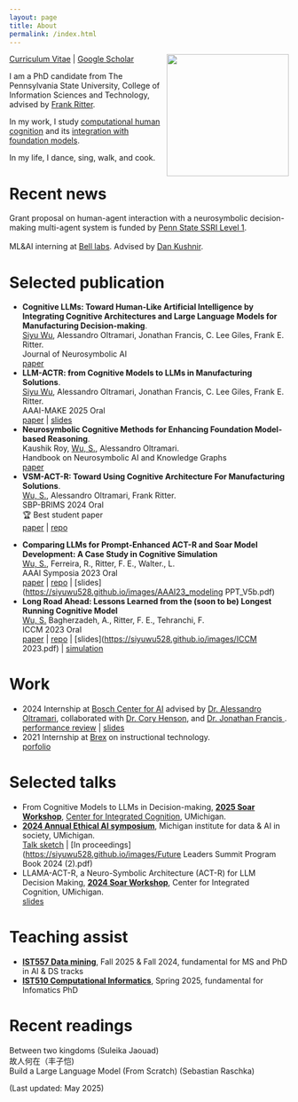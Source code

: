 ```yaml
---
layout: page
title: About
permalink: /index.html
---
```

<p><img style="float:right; padding-left:10px" src="http://Siyuwu528.github.io/images/image.jpg" width="220" height="220" /></p>
<a href="https://siyuwu528.github.io/images/Siyu Wu_Resume_AI_V7.pdf">Curriculum Vitae</a> | <a href="https://scholar.google.com/citations?user=wFLFQeoAAAAJ&hl=zh-CN">Google Scholar</a> <br>

I am a PhD candidate from The Pennsylvania State University, College of Information Sciences and Technology, advised by <a href="https://www.frankritter.com/ritter.html">Frank Ritter</a>.

In my work, I study <a href="https://pure.psu.edu/en/publications/vsm-act-r-toward-using-cognitive-architecture-for-manufacturing-s">computational human cognition</a> and its <a href="https://neurosymbolic-ai-journal.com/paper/cognitive-llms-toward-human-artificial-intelligence-integrating-cognitive-architectures-and-0" target="_blank">integration with foundation models</a>.


In my life, I dance, sing, walk, and cook.
# Recent news
Grant proposal on human-agent interaction with a neurosymbolic decision-making multi-agent system is funded by <a href="https://ssri.psu.edu/funding">Penn State SSRI Level 1</a>. <br> <br>
ML&AI interning at <a href="https://www.nokia.com/bell-labs/">Bell labs</a>. Advised by <a href="https://www.nokia.com/people/dan-kushnir/">Dan Kushnir</a>.
<!---**Feb 2025**: **LLM-ACTR: from Cognitive Models to LLMs in Manufacturing Solutions** (<u>Siyu Wu</u>, Alessandro Oltramari, Jonathan Francis, C. Lee Giles, Frank E. Ritter) has been accepted for presentation at AAAI-MAKE 2025.--->
<!----**Jan 2025**: My undergraduate mentee Christian Wasta's first-author paper, **CogDriver: The Longest-Running Autonomous Driving Cognitive Model Exhibits Human Factors**, co-authored by Siyu Wu and Frank Ritter, has been accepted for presentation at AHFE 2025.--->
<!---- **Sep 2024**: co-authored <a href= "https://scholarcommons.sc.edu/csce_facpub/310/">neural symbolic AI book chapter preprint</a> with <a href="https://scholar.google.com/citations?user=LpOo_IUAAAAJ&hl=en">Kaushik Roy</a>, Alessandro Oltramari is now accessible online.<br>--->
<!---- **July 2024**: paper **VSM-ACT-R: Toward Using Cognitive Architecture For Manufacturing Solutions**.<br> <u>Wu, S.</u>, <a href="https://carnegiebosch.cmu.edu/team/bios/oltramari-alessandro.html">Alessandro Oltramari</a>, Frank Ritter, get accepted to 
17th International Conference on Social Computing, Behavioral-Cultural Modeling & Prediction and Behavior Representation in Modeling and Simulation (SBP-BRIMs) for oral presentation.--->
<!---- **Aug 2024**: Completed internship at <a href= "https://www.bosch-ai.com/"> Bosch Center for AI</a> advised by <a href="https://carnegiebosch.cmu.edu/team/bios/oltramari-alessandro.html"> Dr. Alessandro Oltramari</a>, collaborated with <a href="https://www.bosch.com/research/about-bosch-research/our-research-experts/cory-henson/"> Dr. Cory Henson</a>, and <a href="https://www.bosch.us/news-and-stories/jonathan-francis/"> Dr. Jonathan Francis </a>. <br>--->
# Selected publication
- **Cognitive LLMs: Toward Human-Like Artificial Intelligence by Integrating Cognitive Architectures and Large Language Models for Manufacturing Decision-making**.<br>
<u>Siyu Wu</u>, Alessandro Oltramari, Jonathan Francis, C. Lee Giles, Frank E. Ritter. <br>
Journal of Neurosymbolic AI <br>
    [paper](https://neurosymbolic-ai-journal.com/paper/cognitive-llms-toward-human-artificial-intelligence-integrating-cognitive-architectures-and-0)
- **LLM-ACTR: from Cognitive Models to LLMs in Manufacturing Solutions**.<br>
<u>Siyu Wu</u>, Alessandro Oltramari, Jonathan Francis, C. Lee Giles, Frank E. Ritter. <br>
AAAI-MAKE 2025 Oral<br>
    [paper](https://spring-symposia-proceedings.aaai.org/preprints/MAKE1142.pdf) |
    [slides](https://siyuwu528.github.io/images/AAAI-MAKE.pdf)
- **Neurosymbolic Cognitive Methods for Enhancing Foundation Model-based Reasoning**.<br>
Kaushik Roy, <u>Wu, S.</u>, Alessandro Oltramari.<br>
Handbook on Neurosymbolic AI and Knowledge Graphs <br>
    [paper](https://ebooks.iospress.nl/volumearticle/72315)
- **VSM-ACT-R: Toward Using Cognitive Architecture For Manufacturing Solutions**.<br>
<u>Wu, S.</u>, Alessandro Oltramari, Frank Ritter.<br>
SBP-BRIMS 2024 Oral <br>
🏆 Best student paper<br>
    [paper](https://link.springer.com/chapter/10.1007/978-3-031-72241-7_7) |
    [repo](https://github.com/SiyuWu528/VSM-ACT-R) 
<!---[slides](https://siyuwu528.github.io/images/AAAI23_modeling PPT_V5b.pdf)--->
- **Comparing LLMs for Prompt-Enhanced ACT-R and Soar Model Development: A Case Study in Cognitive Simulation** <br>
  <u>Wu, S.</u>, Ferreira, R., Ritter, F. E., Walter., L.<br>
  AAAI Symposia 2023 Oral<br>
    [paper](https://ojs.aaai.org/index.php/AAAI-SS/article/view/27710) |
    [repo](https://github.com/SiyuWu528/GPT-DriveBus) |
    [slides](https://siyuwu528.github.io/images/AAAI23_modeling PPT_V5b.pdf)
- **Long Road Ahead: Lessons Learned from the (soon to be) Longest Running Cognitive Model** <br>
  <u>Wu, S.</u> Bagherzadeh, A., Ritter, F. E., Tehranchi, F.<br>
  ICCM 2023 Oral<br>
    [paper](https://www.frankritter.com/papers/wuBRT23.pdf) |
    [repo](https://github.com/SiyuWu528/DriveBus) |
    [slides](https://siyuwu528.github.io/images/ICCM 2023.pdf) |
    [simulation](https://pennstateoffice365-my.sharepoint.com/:v:/r/personal/sfw5621_psu_edu/Documents/DriveBus_2023/3.%20data_collection/Model%20A%20play%20the%20game%20recording.MOV?csf=1&web=1&e=Fbrijw&nav=eyJwbGF5YmFja09wdGlvbnMiOnt9LCJyZWZlcnJhbEluZm8iOnsicmVmZXJyYWxBcHAiOiJTdHJlYW1XZWJBcHAiLCJyZWZlcnJhbE1vZGUiOiJtaXMiLCJyZWZlcnJhbFZpZXciOiJwb3N0cm9sbC1jb3B5bGluayIsInJlZmVycmFsUGxheWJhY2tTZXNzaW9uSWQiOiI1ZWEyNDBiYS1iZmY1LTQ4M2YtODZiYi03ZjgyMzlhNGIyYmMifX0%3D)
<!--- - **Modeling a Pandemic: Investigating Student Learning about Disease Spread in the Context of Agent-Based Modeling** <br>
Wu, S. <br>
Master Theses <br>
[paper](https://www.proquest.com/docview/2715316973?pq-origsite=gscholar&fromopenview=true&sourcetype=Dissertations%20&%20Theses)|
[model](https://ccl.northwestern.edu/theorybuilding/Siyu-Intervention/Model5Disease.html) --->

# Work
- 2024 Internship at <a href= "https://www.bosch-ai.com/"> Bosch Center for AI</a> advised by <a href="https://carnegiebosch.cmu.edu/team/bios/oltramari-alessandro.html"> Dr. Alessandro Oltramari</a>, collaborated with <a href="https://www.bosch.com/research/about-bosch-research/our-research-experts/cory-henson/"> Dr. Cory Henson</a>, and <a href="https://www.bosch.us/news-and-stories/jonathan-francis/"> Dr. Jonathan Francis </a>. <br>
    [performance review](https://siyuwu528.github.io/images/performance.pdf) |
    [slides](https://siyuwu528.github.io/images/Intern_V3.pdf)
- 2021 Internship at <a href= "https://www.brex.com/?ref_code=pmk_g_g_19486703726_141821765741_kwd-977611001_643825738047_brex_e_CjwKCAjwxY-3BhAuEiwAu7Y6s6ulaoma1857q1FNijIVXEikIlhdW4-jhLg7GM_qy_e8R-lgq2wXuBoC_U8QAvD_BwE&qgad=643825738047&qgterm=brex&gad_source=1&gclid=CjwKCAjwxY-3BhAuEiwAu7Y6s6ulaoma1857q1FNijIVXEikIlhdW4-jhLg7GM_qy_e8R-lgq2wXuBoC_U8QAvD_BwE">Brex</a> on instructional technology. <br>
    [porfolio](https://shannonsiyuwu.s3.us-west-1.amazonaws.com/Brex+Bank+connection/story.html)
# Selected talks
- From Cognitive Models to LLMs in Decision-making, <a href ="https://integratedcognition.ai/news/2025-soar-workshop/">**2025 Soar Workshop**</a>, <a href ="https://integratedcognition.ai/leadership/#">Center for Integrated Cognition</a>, UMichigan.<br>
- **<a href="https://midas.umich.edu/future-leaders-summit-2024/">2024 Annual Ethical AI symposium</a>**, Michigan institute for data & AI in society, UMichigan.<br>
     [Talk sketch](https://siyuwu528.github.io/images/V4_AI-WEEK-2024-LLM-ACT-R-1.pdf) |
     [In proceedings](https://siyuwu528.github.io/images/Future Leaders Summit Program Book 2024 (2).pdf)
- LLAMA-ACT-R, a Neuro-Symbolic Architecture (ACT-R) for LLM Decision Making, <a href="https://integratedcognition.ai/news/2024-soar-workshop-29-may/">**2024 Soar Workshop**</a>, Center for Integrated Cognition, UMichigan.<br>
     [slides](https://siyuwu528.github.io/images/SoarPresentation_Wu.pdf)<br>
  
# Teaching assist
<!---<img width="50" alt="Screenshot 2025-02-17 at 9 50 50 AM" src="https://github.com/user-attachments/assets/8faae956-f9a2-4086-bac1-eca574c8bd2a" />
I am now welcoming one undergraduate (ideally) or graduate student to work with me on the topic of neural-symbolic integration for machine planning and reasoning, starting in Fall 2025, with the goal of publishing in the field of neural-symbolic AI. My previous undergraduate mentee has published as the first author in a well-known international conference. If you are interested, please send your CV and a short paragraph describing your research interests to me at sfw5621 at psu dot edu.<br> --->
- **<a href="https://bulletins.psu.edu/university-course-descriptions/graduate/ist/">IST557 Data mining</a>**, Fall 2025 & Fall 2024, fundamental for MS and PhD in AI & DS tracks
- **<a href="https://faculty.ist.psu.edu/vhonavar/Courses/ist510/homepage.html">IST510 Computational Informatics</a>**, Spring 2025, fundamental for Infomatics PhD
<!----- **<a href="https://teaching.ist.psu.edu/courses/undergrad/sra/480">SRA480 Crisis Informatics</a>**, Spring 2025, for Security and Risk Analysis, B.S degree--->


# Recent readings
Between two kingdoms (Suleika Jaouad)<br>
故人何在（丰子恺)<br>
Build a Large Language Model (From Scratch) (Sebastian Raschka)<br>
<!---Educated (Tara Westover)<br>--->
(Last updated: May 2025)
